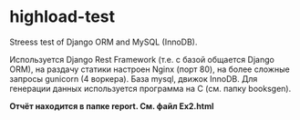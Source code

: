 # highload-test
Streess test of Django ORM and MySQL (InnoDB).

Используется Django Rest Framework (т.е. с базой общается Django ORM), на раздачу статики настроен Nginx (порт 80), на более сложные запросы gunicorn (4 воркера). База mysql, движок InnoDB.
Для генерации данных используется программа на C (см. папку booksgen).

**Отчёт находится в папке report. См. файл Ex2.html**
